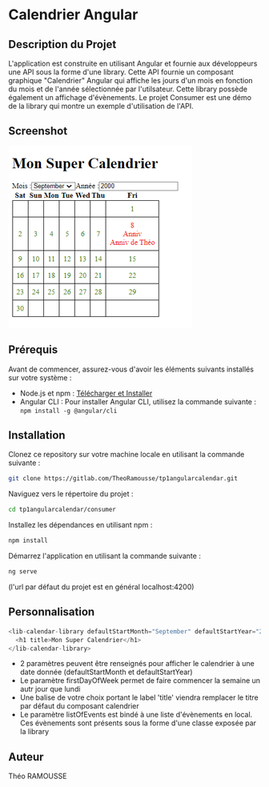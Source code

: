 # Calendrier Angular

## Description du Projet

L'application est construite en utilisant Angular et fournie aux développeurs une API sous la forme d'une library. Cette API fournie un composant graphique "Calendrier" Angular qui affiche les jours d'un mois en fonction du mois et de l'année sélectionnée par l'utilsateur. Cette library possède également un affichage d'évènements.
Le projet Consumer est une démo de la library qui montre un exemple d'utilisation de l'API.

## Screenshot

![Projet Consumer](./images/calendar.png)

## Prérequis

Avant de commencer, assurez-vous d'avoir les éléments suivants installés sur votre système :

- Node.js et npm : [Télécharger et Installer](https://nodejs.org/)
- Angular CLI : Pour installer Angular CLI, utilisez la commande suivante : `npm install -g @angular/cli`

## Installation

Clonez ce repository sur votre machine locale en utilisant la commande suivante :
```bash
git clone https://gitlab.com/TheoRamousse/tp1angularcalendar.git
```
Naviguez vers le répertoire du projet :
```bash
cd tp1angularcalendar/consumer
```
Installez les dépendances en utilisant npm :
```bash
npm install
```
Démarrez l'application en utilisant la commande suivante :
```bash
ng serve
```
(l'url par défaut du projet est en général localhost:4200)

## Personnalisation

``` javascript
<lib-calendar-library defaultStartMonth="September" defaultStartYear="2000" firstDayOfWeek="Sat" [listOfEvents]="listOfEvents">
  <h1 title>Mon Super Calendrier</h1>
</lib-calendar-library>

```
- 2 paramètres peuvent être renseignés pour afficher le calendrier à une date donnée (defaultStartMonth et defaultStartYear)
- Le paramètre firstDayOfWeek permet de faire commencer la semaine un autr jour que lundi
- Une balise de votre choix portant le label 'title' viendra remplacer le titre par défaut du composant calendrier
- Le paramètre listOfEvents est bindé à une liste d'évènements en local. Ces évènements sont présents sous la forme d'une classe exposée par la library

## Auteur

Théo RAMOUSSE